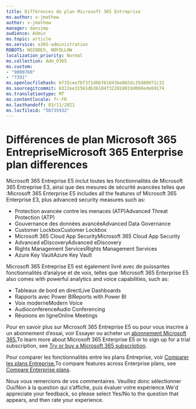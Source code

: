 ```yaml
---
title: Différences de plan Microsoft 365 Entreprise
ms.author: v-jmathew
author: v-jmathew
manager: dansimp
audience: Admin
ms.topic: article
ms.service: o365-administration
ROBOTS: NOINDEX, NOFOLLOW
localization_priority: Normal
ms.collection: Adm_O365
ms.custom:
- "9000760"
- "7391"
ms.openlocfilehash: bf35cee7bf3f1d6b761043be865dc35d80071c32
ms.sourcegitcommit: 6312ee31561db36104f32282d019d069ede69174
ms.translationtype: MT
ms.contentlocale: fr-FR
ms.lasthandoff: 03/11/2021
ms.locfileid: "50735932"
---
```

# <a name="microsoft-365-enterprise-plan-differences"></a><span data-ttu-id="7bc51-102">Différences de plan Microsoft 365 Entreprise</span><span class="sxs-lookup"><span data-stu-id="7bc51-102">Microsoft 365 Enterprise plan differences</span></span>

<span data-ttu-id="7bc51-103">Microsoft 365 Entreprise E5 inclut toutes les fonctionnalités de Microsoft 365 Entreprise E3, ainsi que des mesures de sécurité avancées telles que :</span><span class="sxs-lookup"><span data-stu-id="7bc51-103">Microsoft 365 Enterprise E5 includes all the features of Microsoft 365 Enterprise E3, plus advanced security measures such as:</span></span>

- <span data-ttu-id="7bc51-104">Protection avancée contre les menaces (ATP)</span><span class="sxs-lookup"><span data-stu-id="7bc51-104">Advanced Threat Protection (ATP)</span></span>
- <span data-ttu-id="7bc51-105">Gouvernance des données avancée</span><span class="sxs-lookup"><span data-stu-id="7bc51-105">Advanced Data Governance</span></span>
- <span data-ttu-id="7bc51-106">Customer Lockbox</span><span class="sxs-lookup"><span data-stu-id="7bc51-106">Customer Lockbox</span></span>
- <span data-ttu-id="7bc51-107">Microsoft 365 Cloud App Security</span><span class="sxs-lookup"><span data-stu-id="7bc51-107">Microsoft 365 Cloud App Security</span></span>
- <span data-ttu-id="7bc51-108">Advanced eDiscovery</span><span class="sxs-lookup"><span data-stu-id="7bc51-108">Advanced eDiscovery</span></span>
- <span data-ttu-id="7bc51-109">Rights Management Services</span><span class="sxs-lookup"><span data-stu-id="7bc51-109">Rights Management Services</span></span>
- <span data-ttu-id="7bc51-110">Azure Key Vault</span><span class="sxs-lookup"><span data-stu-id="7bc51-110">Azure Key Vault</span></span>

<span data-ttu-id="7bc51-111">Microsoft 365 Entreprise E5 est également livré avec de puissantes fonctionnalités d’analyse et de voix, telles que :</span><span class="sxs-lookup"><span data-stu-id="7bc51-111">Microsoft 365 Enterprise E5 also comes with powerful analytics and voice capabilities, such as:</span></span>

- <span data-ttu-id="7bc51-112">Tableaux de bord en direct</span><span class="sxs-lookup"><span data-stu-id="7bc51-112">Live Dashboards</span></span>
- <span data-ttu-id="7bc51-113">Rapports avec Power BI</span><span class="sxs-lookup"><span data-stu-id="7bc51-113">Reports with Power BI</span></span>
- <span data-ttu-id="7bc51-114">Voix moderne</span><span class="sxs-lookup"><span data-stu-id="7bc51-114">Modern Voice</span></span>
- <span data-ttu-id="7bc51-115">Audioconférence</span><span class="sxs-lookup"><span data-stu-id="7bc51-115">Audio Conferencing</span></span>
- <span data-ttu-id="7bc51-116">Réunions en ligne</span><span class="sxs-lookup"><span data-stu-id="7bc51-116">Online Meetings</span></span>

<span data-ttu-id="7bc51-117">Pour en savoir plus sur Microsoft 365 Entreprise E5 ou pour vous inscrire à un abonnement d’essai, voir Essayer ou acheter un [abonnement Microsoft 365.](https://go.microsoft.com/fwlink/?linkid=2099673)</span><span class="sxs-lookup"><span data-stu-id="7bc51-117">To learn more about Microsoft 365 Enterprise E5 or to sign up for a trial subscription, see [Try or buy a Microsoft 365 subscription](https://go.microsoft.com/fwlink/?linkid=2099673).</span></span>

<span data-ttu-id="7bc51-118">Pour comparer les fonctionnalités entre les plans Entreprise, voir [Comparer les plans Entreprise.](https://go.microsoft.com/fwlink/?linkid=2097200)</span><span class="sxs-lookup"><span data-stu-id="7bc51-118">To compare features across Enterprise plans, see [Compare Enterprise plans](https://go.microsoft.com/fwlink/?linkid=2097200).</span></span>

<span data-ttu-id="7bc51-119">Nous vous remercions de vos commentaires. Veuillez donc sélectionner Oui/Non à la question qui s’affiche, puis évaluer votre expérience.</span><span class="sxs-lookup"><span data-stu-id="7bc51-119">We'd appreciate your feedback, so please select Yes/No to the question that appears, and then rate your experience.</span></span>
